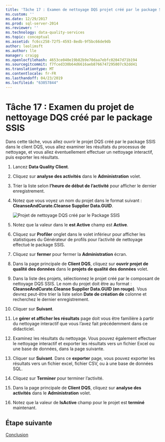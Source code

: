 ```yaml
---
title: 'Tâche 17 : Examen de nettoyage DQS projet créé par le package SSIS | Microsoft Docs'
ms.custom: ''
ms.date: 12/29/2017
ms.prod: sql-server-2014
ms.reviewer: ''
ms.technology: data-quality-services
ms.topic: conceptual
ms.assetid: fc6cc258-72f5-4593-8edb-9f5bc66de9db
author: leolimsft
ms.author: lle
manager: craigg
ms.openlocfilehash: 4653ce040e19b82b9e70daa7ebfc02047d71b194
ms.sourcegitcommit: f7fced330b64d6616aeb8766747295807c92dd41
ms.translationtype: MT
ms.contentlocale: fr-FR
ms.lasthandoff: 04/23/2019
ms.locfileid: "63057844"
---
```

# <a name="task-17-reviewing-dqs-cleansing-project-created-by-the-ssis-package"></a>Tâche 17 : Examen du projet de nettoyage DQS créé par le package SSIS
  Dans cette tâche, vous allez ouvrir le projet DQS créé par le package SSIS dans le client DQS, vous allez examiner les résultats du processus de nettoyage, et vous allez éventuellement effectuer un nettoyage interactif, puis exporter les résultats.  
  
1.  Lancez **Data Quality Client**.  
  
2.  Cliquez sur **analyse des activités** dans le **Administration** volet.  
  
3.  Trier la liste selon **l’heure de début de l’activité** pour afficher le dernier enregistrement.  
  
4.  Notez que vous voyez un nom du projet dans le format suivant : **CleanseAndCurate.Cleanse Supplier Data.GUID**.  
  
     ![Projet de nettoyage DQS créé par le Package SSIS](../../2014/tutorials/media/et-reviewingdqscpcreatedbythessispackage.jpg "projet de nettoyage DQS créé par le Package SSIS")  
  
5.  Notez que la valeur dans le **est Active** champ est **Active**.  
  
6.  Cliquez sur **Profiler** onglet dans le volet inférieur pour afficher les statistiques du Générateur de profils pour l’activité de nettoyage effectué le package SSIS.  
  
7.  Cliquez sur **fermer** pour fermer la **Administration** écran.  
  
8.  Dans la page principale de **Client DQS**, cliquez sur **ouvrir projet de qualité des données** dans le **projets de qualité des données** volet.  
  
9. Dans la liste des projets, sélectionnez le projet créé par le composant de nettoyage DQS SSIS. Le nom du projet doit être au format :  **CleanseAndCurate.Cleanse Supplier Data.GUID (en rouge)**. Vous devrez peut-être trier la liste selon **Date de création de** colonne et recherchez le dernier enregistrement.  
  
10. Cliquer sur **Suivant**.  
  
11. Le **gérer et afficher les résultats** page doit vous être familière à partir du nettoyage interactif que vous l’avez fait précédemment dans ce didacticiel.  
  
12. Examinez les résultats du nettoyage. Vous pouvez également effectuer le nettoyage interactif et exporter les résultats vers un fichier Excel ou une base de données, dans la page suivante.  
  
13. Cliquer sur **Suivant**. Dans ce **exporter** page, vous pouvez exporter les résultats vers un fichier excel, fichier CSV, ou à une base de données SQL.  
  
14. Cliquez sur **Terminer** pour terminer l’activité.  
  
15. Dans la page principale de **Client DQS**, cliquez sur **analyse des activités** dans le **Administration** volet.  
  
16. Notez que la valeur de **IsActive** champ pour le projet est **terminé** maintenant.  
  
## <a name="next-step"></a>Étape suivante  
 [Conclusion](../../2014/tutorials/conclusion.md)  
  
  
